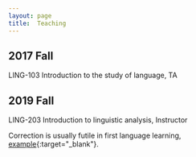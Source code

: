 ```yaml
---
layout: page
title:  Teaching
---
```


## 2017 Fall

LING-103 Introduction to the study of language, TA

## 2019 Fall

LING-203 Introduction to linguistic analysis, Instructor

Correction is usually futile in first language learning, [example](https://huhailinguist.github.io/teaching/pinker_p285.JPG){:target="_blank"}.


